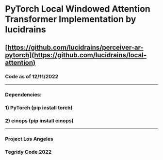 # PyTorch Local Windowed Attention Transformer Implementation by lucidrains
## [https://github.com/lucidrains/perceiver-ar-pytorch](https://github.com/lucidrains/local-attention)

### Code as of 12/11/2022

***

### Dependencies:
### 1) PyTorch (pip install torch)
### 2) einops (pip install einops)

***

### Project Los Angeles
### Tegridy Code 2022
